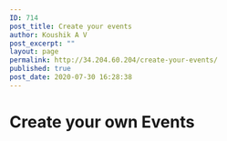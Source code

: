 ```yaml
---
ID: 714
post_title: Create your events
author: Koushik A V
post_excerpt: ""
layout: page
permalink: http://34.204.60.204/create-your-events/
published: true
post_date: 2020-07-30 16:28:38
---
```

<h1>Create your own Events</h1>
